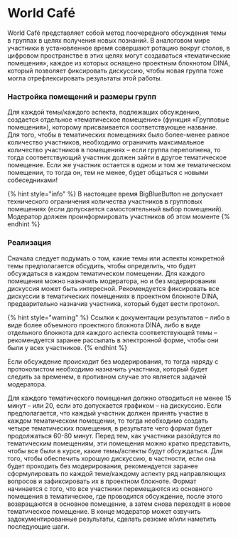 # World Café

World Café представляет собой метод поочередного обсуждения темы в группах в целях получения новых познаний. В аналоговом мире участники в установленное время совершают ротацию вокруг столов, в цифровом пространстве в этих целях могут создаваться «тематические помещения», каждое из которых оснащено проектным блокнотом DINA, который позволяет фиксировать дискуссию, чтобы новая группа тоже могла отрефлексировать результаты этой работы.

### Настройка помещений и размеры групп

Для каждой темы/каждого аспекта, подлежащих обсуждению, создается отдельное «тематическое помещение» \(функция «Групповые помещения»\), которому присваивается соответствующее название. Для того, чтобы в тематических помещениях было более-менее равное количество участников, необходимо ограничить максимальное количество участников в помещениях – если группа переполнена, то тогда соответствующий участник должен зайти в другое тематическое помещение. Если же участник остается в одном и том же тематическом помещении, то тогда он, тем не менее, будет общаться с новыми собеседниками!

{% hint style="info" %}
В настоящее время BigBlueButton не допускает технического ограничения количества участников в групповых помещениях \(если допускается самостоятельный выбор помещений\). Модератор должен проинформировать участников об этом моменте
{% endhint %}

### Реализация

Сначала следует подумать о том, какие темы или аспекты конкретной темы предполагается обсудить, чтобы определить, что будет обсуждаться в каждом тематическом помещении. Для каждого помещения можно назначить модератора, но и без модерирования дискуссия может быть интересной. Рекомендуется фиксировать все дискуссии в тематических помещениях в проектном блокноте DINA, предварительно назначив участника, который будет вести протокол. 

{% hint style="warning" %}
Ссылки к документации результатов – либо в виде более объемного проектного блокнота DINA, либо в виде отдельного блокнота для каждого аспекта соответствующей темы – рекомендуется заранее рассылать в электронной форме, чтобы они были у всех участников.
{% endhint %}

Если обсуждение происходит без модерирования, то тогда наряду с протоколистом необходимо назначить участника, который будет следить за временем, в противном случае это является задачей модератора.

Для каждого тематического помещения должно отводиться не менее 15 минут – или 20, если это допускается графиком – на дискуссию. Если предполагается, что каждый участник должен принять участие в каждом тематическом помещении, то тогда необходимо создать четыре тематических помещения, в результате чего формат будет продолжаться 60-80 минут. Перед тем, как участники разойдутся по тематическим помещениям, эти помещения можно кратко представить, чтобы все были в курсе, какие темы/аспекты будут обсуждаться. Для того, чтобы обеспечить хорошую дискуссию, в частности, если она будет проходить без модерирования, рекомендуется заранее сформулировать по каждой теме/каждому аспекту ряд направляющих вопросов и зафиксировать их в проектном блокноте. Формат начинается с того, что все участники перемещаются из основного помещения в тематическое, где проводится обсуждение, после этого возвращаются в основное помещение, а затем снова переходят в новое тематическое помещение. В конце модератор может озвучить задокументированные результаты, сделать резюме и/или наметить последующие шаги.  


